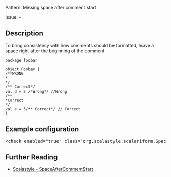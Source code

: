 Pattern: Missing space after comment start

Issue: -

## Description

To bring consistency with how comments should be formatted, leave a space right after the beginning of the comment.

    package foobar

    object Foobar {
    /**WRONG
    *
    */
    /** Correct*/
    val d = 2 /*Wrong*/ //Wrong
    /**
    *Correct
    */
    val e = 3/** Correct*/ // Correct
    }

## Example configuration
<pre>&lt;check enabled=&quot;true&quot; class=&quot;org.scalastyle.scalariform.SpaceAfterCommentStartChecker&quot; level=&quot;warning&quot;/&gt;</pre>
<a name="org_scalastyle_scalariform_SpacesAfterPlusChecker" />

## Further Reading

* [Scalastyle - SpaceAfterCommentStart](http://www.scalastyle.org/rules-1.0.0.html#org_scalastyle_scalariform_SpaceAfterCommentStartChecker)